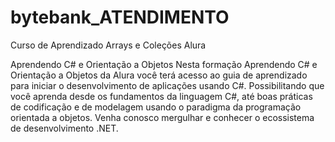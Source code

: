 # bytebank_ATENDIMENTO
Curso de Aprendizado Arrays e Coleções Alura

Aprendendo C# e Orientação a Objetos
Nesta formação Aprendendo C# e Orientação a Objetos da Alura você terá acesso ao guia de aprendizado para iniciar o desenvolvimento de aplicações usando C#. Possibilitando que você aprenda desde os fundamentos da linguagem C#, até boas práticas de codificação e de modelagem usando o paradigma da programação orientada a objetos. Venha conosco mergulhar e conhecer o ecossistema de desenvolvimento .NET.
